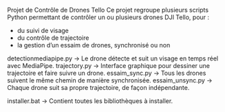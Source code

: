 Projet de Contrôle de Drones Tello
Ce projet regroupe plusieurs scripts Python permettant de contrôler un ou plusieurs drones DJI Tello, pour :
- du suivi de visage
- du contrôle de trajectoire
- la gestion d’un essaim de drones, synchronisé ou non


detectionmediapipe.py -> Le drone détecte et suit un visage en temps réel avec MediaPipe.
trajectory.py -> Interface graphique pour dessiner une trajectoire et faire suivre un drone.
essaim_sync.py -> Tous les drones suivent le même chemin de manière synchronisée.
essaim_unsync.py -> Chaque drone suit sa propre trajectoire, de façon indépendante.

installer.bat -> Contient toutes les bibliothèques à installer.
